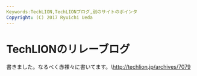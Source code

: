 ```yaml
---
Keywords:TechLION,TechLIONブログ,別のサイトのポインタ
Copyright: (C) 2017 Ryuichi Ueda
---
```


# TechLIONのリレーブログ
書きました。なるべく赤裸々に書いてます。\\<a href="http://techlion.jp/archives/7079">http://techlion.jp/archives/7079</a>
